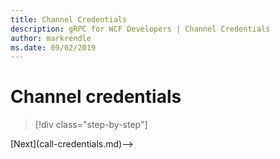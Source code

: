 ```yaml
---
title: Channel Credentials
description: gRPC for WCF Developers | Channel Credentials
author: markrendle
ms.date: 09/02/2019
---
```


# Channel credentials

>[!div class="step-by-step"]
<!-->[Next](call-credentials.md)-->
